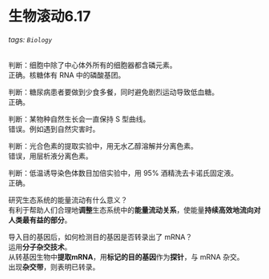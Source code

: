 # 生物滚动6.17

###### tags: `Biology`

判断：细胞中除了中心体外所有的细胞器都含磷元素。  
正确。核糖体有 RNA 中的磷酸基团。

判断：糖尿病患者要做到少食多餐，同时避免剧烈运动导致低血糖。  
正确。

判断：某物种自然生长会一直保持 S 型曲线。  
错误。例如遇到自然灾害时。

判断：光合色素的提取实验中，用无水乙醇溶解并分离色素。  
错误，用层析液分离色素。

判断：低温诱导染色体数目加倍实验中，用 95% 酒精洗去卡诺氏固定液。  
正确。

研究生态系统的能量流动有什么意义？  
有利于帮助人们合理地**调整**生态系统中的**能量流动关系**，使能量**持续高效地流向对人类最有益的部分**。

导入目的基因后，如何检测目的基因是否转录出了 mRNA？  
运用**分子杂交技术**。  
从转基因生物中**提取mRNA**，用**标记的目的基因**作为**探针**，与 mRNA 杂交。  
出现**杂交带**，则表明已转录。
